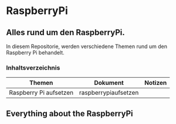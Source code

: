 # RaspberryPi
## Alles rund um den RaspberryPi.
In diesem Repositorie, werden verschiedene Themen rund um den Raspberry Pi behandelt.

### Inhaltsverzeichnis

Themen | Dokument | Notizen
------ | -------- | -------
Raspberry Pi aufsetzen | raspberrypiaufsetzen | 





## Everything about the RaspberryPi
